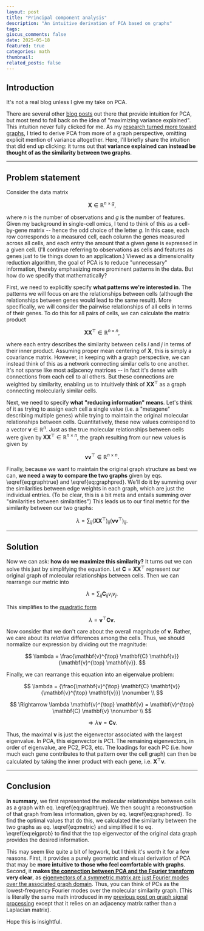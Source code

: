 ```yaml
---
layout: post
title: "Principal component analysis"
description: "An intuitive derivation of PCA based on graphs"
tags:
giscus_comments: false
date: 2025-05-18
featured: true
categories: math
thumbnail:
related_posts: false
---
```


## Introduction

It's not a real blog unless I give my take on PCA.

There are several other [blog posts](https://alexhwilliams.info/itsneuronalblog/2016/03/27/pca/) out there that provide intuition for PCA, but most tend to fall back on the idea of "maximizing variance explained".
This intuition never fully clicked for me.
As my [research turned more toward graphs](/blog/category/spatial-omics), I tried to derive PCA from more of a graph perspective, omitting explicit mention of variance altogether.
Here, I'll briefly share the intuition that did end up clicking: it turns out that **variance explained can instead be thought of as the similarity between two graphs**.

---


## Problem statement

Consider the data matrix

$$
\mathbf{X} \in \mathbb{R}^{n \times g},
$$

where $n$ is the number of observations and $g$ is the number of features.
Given my background in single-cell omics, I tend to think of this as a cell-by-gene matrix -- hence the odd choice of the letter $g$.
In this case, each row corresponds to a measured cell, each column the genes measured across all cells, and each entry the amount that a given gene is expressed in a given cell.
(I'll continue referring to observations as cells and features as genes just to tie things down to an application.)
Viewed as a dimensionality reduction algorithm, the goal of PCA is to reduce "unnecessary" information, thereby emphasizing more prominent patterns in the data.
But how do we specify that mathematically?

First, we need to explicitly specify **what patterns we're interested in**.
The patterns we will focus on are the relationships between cells (although the relationships between genes would lead to the same result).
More specifically, we will consider the pairwise relationships of all cells in terms of their genes.
To do this for all pairs of cells, we can calculate the matrix product

$$
\begin{equation} \label{eq:graphtrue}
    \mathbf{X} \mathbf{X}^{\top} \in \mathbb{R}^{n \times n},
\end{equation}
$$

where each entry describes the similarity between cells $i$ and $j$ in terms of their inner product.
Assuming proper mean centering of $\mathbf{X}$, this is simply a covariance matrix.
However, in keeping with a graph perspective, we can instead think of this as a network connecting similar cells to one another.
It's not sparse like most adjacency matrices -- in fact it's dense with connections from each cell to all others.
But these connections are weighted by similarity, enabling us to intuitively think of $\mathbf{X} \mathbf{X}^{\top}$ as a graph connecting molecularly similar cells.

Next, we need to specify **what "reducing information" means**.
Let's think of it as trying to assign each cell a single value (i.e. a "metagene" describing multiple genes) while trying to maintain the original molecular relationships between cells.
Quantitatively, these new values correspond to a vector $\mathbf{v} \in \mathbb{R}^n$.
Just as the true molecular relationships between cells were given by $\mathbf{X} \mathbf{X}^{\top} \in \mathbb{R}^{n \times n}$, the graph resulting from our new values is given by

$$
\begin{equation} \label{eq:graphpred}
    \mathbf{v} \mathbf{v}^{\top} \in \mathbb{R}^{n \times n}.
\end{equation}
$$

Finally, because we want to maintain the original graph structure as best we can, **we need a way to compare the two graphs** given by eqs. \eqref{eq:graphtrue} and \eqref{eq:graphpred}.
We'll do it by summing over the similarities between edge weights in each graph, which are just the individual entries.
(To be clear, this is a bit meta and entails summing over "similarities between similarities")
This leads us to our final metric for the similarity between our two graphs:

$$
\begin{equation} \label{eq:metric}
    \lambda = \sum_{ij} (\mathbf{X} \mathbf{X}^{\top})_{ij} (\mathbf{v} \mathbf{v}^{\top})_{ij}.
\end{equation}
$$

---


## Solution

Now we can ask: **how do we maximize this similarity?**
It turns out we can solve this just by simplifying the equation.
Let $\mathbf{C} = \mathbf{X} \mathbf{X}^{\top}$ represent our original graph of molecular relationships between cells.
Then we can rearrange our metric into

$$
\lambda = \sum_{ij} \mathbf{C}_{ij} v_i v_j.
$$

This simplifies to the [quadratic form](https://gregorygundersen.com/blog/2022/02/27/positive-definite/)

$$
\lambda = \mathbf{v}^{\top} \mathbf{C} \mathbf{v}.
$$

Now consider that we don't care about the overall magnitude of $\mathbf{v}$.
Rather, we care about its *relative* differences among the cells.
Thus, we should normalize our expression by dividing out the magnitude:

$$
\lambda = \frac{\mathbf{v}^{\top} \mathbf{C} \mathbf{v}}{\mathbf{v}^{\top} \mathbf{v}}.
$$

Finally, we can rearrange this equation into an eigenvalue problem:

$$
\lambda = {\frac{\mathbf{v}^{\top} \mathbf{C} \mathbf{v}}{\mathbf{v}^{\top} \mathbf{v}}} \nonumber \\
$$

$$
\Rightarrow \lambda \mathbf{v}^{\top} \mathbf{v} = \mathbf{v}^{\top} \mathbf{C} \mathbf{v} \nonumber \\
$$

$$
\begin{equation} \label{eq:eigprob}
    \Rightarrow \lambda \mathbf{v} = \mathbf{C} \mathbf{v}.
\end{equation}
$$

Thus, the maximal $\mathbf{v}$ is just the eigenvector associated with the largest eigenvalue.
In PCA, this eigenvector is PC1.
The remaining eigenvectors, in order of eigenvalue, are PC2, PC3, etc.
The loadings for each PC (i.e. how much each gene contributes to that pattern over the cell graph) can then be calculated by taking the inner product with each gene, i.e. $\mathbf{X}^{\top} \mathbf{v}$.

---


## Conclusion

**In summary**, we first represented the molecular relationships between cells as a graph with eq. \eqref{eq:graphtrue}.
We then sought a reconstruction of that graph from less information, given by eq. \eqref{eq:graphpred}.
To find the optimal values that do this, we calculated the similarity between the two graphs as eq. \eqref{eq:metric} and simplified it to eq. \eqref{eq:eigprob} to find that the top eigenvector of the original data graph provides the desired information.

This may seem like quite a bit of legwork, but I think it's worth it for a few reasons.
First, it provides a purely geometric and visual derivation of PCA that may be **more intuitive to those who feel comfortable with graphs**.
Second, it **makes [the connection between PCA and the Fourier transform](https://en.wikipedia.org/wiki/Kosambi%E2%80%93Karhunen%E2%80%93Lo%C3%A8ve_theorem) very clear**, as [eigenvectors of a symmetric matrix are just Fourier modes over the associated graph domain](https://arxiv.org/abs/2303.12211).
Thus, you can think of PCs as the lowest-frequency Fourier modes over the molecular similarity graph.
(This is literally the same math introduced in my [previous post on graph signal processing](/blog/2025/graph-fourier) except that it relies on an adjacency matrix rather than a Laplacian matrix).

Hope this is insightful.